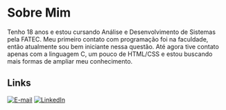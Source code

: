 # Sobre Mim

Tenho 18 anos e estou cursando Análise e Desenvolvimento de Sistemas pela FATEC. Meu primeiro contato com programação foi na faculdade, então atualmente sou bem iniciante nessa questão.
Até agora tive contato apenas com a linguagem C, um pouco de HTML/CSS e estou buscando mais formas de ampliar meu conhecimento.

## Links
[![E-mail](https://img.shields.io/badge/-Email-000?style=for-the-badge&logo=microsoft-outlook&logoColor=E94D5F)](mailto:kurodaluiz@outlook.com)
[![LinkedIn](https://img.shields.io/badge/-LinkedIn-000?style=for-the-badge&logo=linkedin&logoColor=30A3DC)](https://www.linkedin.com/in/luiz-fernando-kuroda/)